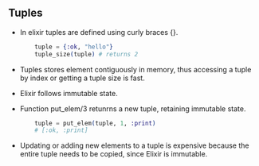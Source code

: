 ## Tuples

* In elixir tuples are defined using curly braces {}.
    ```elixir
        tuple = {:ok, "hello"}
        tuple_size(tuple) # returns 2
    ```
* Tuples stores element contiguously in memory, thus accessing a tuple by index or getting a tuple size is fast.
* Elixir follows immutable state.
* Function put_elem/3 retunrns a new tuple, retaining immutable state.
    ``` elixir
        tuple = put_elem(tuple, 1, :print)
        # [:ok, :print]
    ```

* Updating or adding new elements to a tuple is expensive because the entire tuple needs to be copied, since Elixir is immutable.